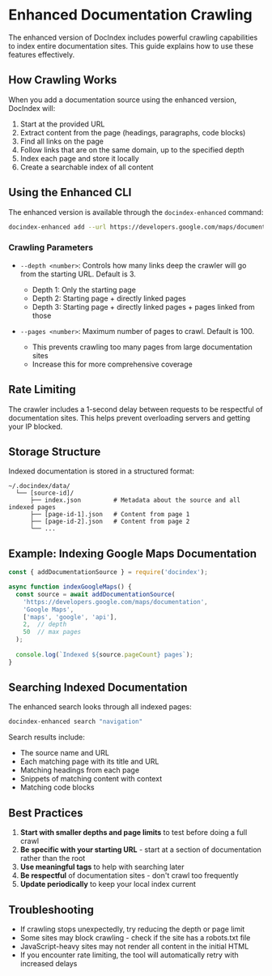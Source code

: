 # Enhanced Documentation Crawling

The enhanced version of DocIndex includes powerful crawling capabilities to index entire documentation sites. This guide explains how to use these features effectively.

## How Crawling Works

When you add a documentation source using the enhanced version, DocIndex will:

1. Start at the provided URL
2. Extract content from the page (headings, paragraphs, code blocks)
3. Find all links on the page
4. Follow links that are on the same domain, up to the specified depth
5. Index each page and store it locally
6. Create a searchable index of all content

## Using the Enhanced CLI

The enhanced version is available through the `docindex-enhanced` command:

```bash
docindex-enhanced add --url https://developers.google.com/maps/documentation --name "Google Maps" --depth 3 --pages 100
```

### Crawling Parameters

- `--depth <number>`: Controls how many links deep the crawler will go from the starting URL. Default is 3.
  - Depth 1: Only the starting page
  - Depth 2: Starting page + directly linked pages
  - Depth 3: Starting page + directly linked pages + pages linked from those

- `--pages <number>`: Maximum number of pages to crawl. Default is 100.
  - This prevents crawling too many pages from large documentation sites
  - Increase this for more comprehensive coverage

## Rate Limiting

The crawler includes a 1-second delay between requests to be respectful of documentation sites. This helps prevent overloading servers and getting your IP blocked.

## Storage Structure

Indexed documentation is stored in a structured format:

```
~/.docindex/data/
  └── [source-id]/
      ├── index.json         # Metadata about the source and all indexed pages
      ├── [page-id-1].json   # Content from page 1
      ├── [page-id-2].json   # Content from page 2
      └── ...
```

## Example: Indexing Google Maps Documentation

```javascript
const { addDocumentationSource } = require('docindex');

async function indexGoogleMaps() {
  const source = await addDocumentationSource(
    'https://developers.google.com/maps/documentation',
    'Google Maps',
    ['maps', 'google', 'api'],
    2,  // depth
    50  // max pages
  );
  
  console.log(`Indexed ${source.pageCount} pages`);
}
```

## Searching Indexed Documentation

The enhanced search looks through all indexed pages:

```bash
docindex-enhanced search "navigation"
```

Search results include:
- The source name and URL
- Each matching page with its title and URL
- Matching headings from each page
- Snippets of matching content with context
- Matching code blocks

## Best Practices

1. **Start with smaller depths and page limits** to test before doing a full crawl
2. **Be specific with your starting URL** - start at a section of documentation rather than the root
3. **Use meaningful tags** to help with searching later
4. **Be respectful** of documentation sites - don't crawl too frequently
5. **Update periodically** to keep your local index current

## Troubleshooting

- If crawling stops unexpectedly, try reducing the depth or page limit
- Some sites may block crawling - check if the site has a robots.txt file
- JavaScript-heavy sites may not render all content in the initial HTML
- If you encounter rate limiting, the tool will automatically retry with increased delays